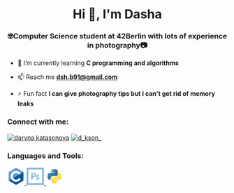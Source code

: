 <h1 align="center">Hi 👋, I'm Dasha</h1>
<h3 align="center">🤓Computer Science student at 42Berlin with lots of experience in photography📷</h3>

- 🌱 I’m currently learning **C programming and algorithms**

- 📫 Reach me **dsh.b91@gmail.com**

- ⚡ Fun fact **I can give photography tips but I can't get rid of memory leaks**

<h3 align="left">Connect with me:</h3>
<p align="left">
<a href="https://linkedin.com/in/daryna katasonova" target="blank"><img align="center" src="https://raw.githubusercontent.com/rahuldkjain/github-profile-readme-generator/master/src/images/icons/Social/linked-in-alt.svg" alt="daryna katasonova" height="30" width="40" /></a>
<a href="https://instagram.com/d_kson_" target="blank"><img align="center" src="https://raw.githubusercontent.com/rahuldkjain/github-profile-readme-generator/master/src/images/icons/Social/instagram.svg" alt="d_kson_" height="30" width="40" /></a>
</p>

<h3 align="left">Languages and Tools:</h3>
<p align="left"> <a href="https://www.cprogramming.com/" target="_blank" rel="noreferrer"> <img src="https://raw.githubusercontent.com/devicons/devicon/master/icons/c/c-original.svg" alt="c" width="40" height="40"/> </a> <a href="https://www.photoshop.com/en" target="_blank" rel="noreferrer"> <img src="https://raw.githubusercontent.com/devicons/devicon/master/icons/photoshop/photoshop-line.svg" alt="photoshop" width="40" height="40"/> </a> <a href="https://www.python.org" target="_blank" rel="noreferrer"> <img src="https://raw.githubusercontent.com/devicons/devicon/master/icons/python/python-original.svg" alt="python" width="40" height="40"/> </a> </p>

